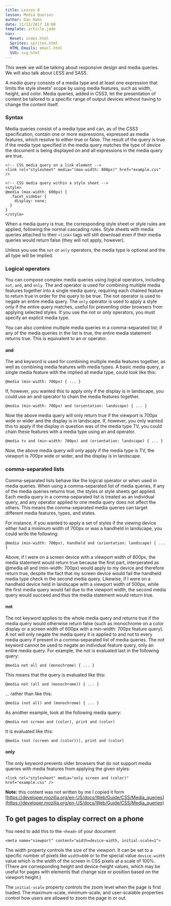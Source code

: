 ```yaml
---
title: Lesson 8
lesson: Media Queries
author: Dan Hahn
date: 11/13/2017 18:00
template: article.jade
nav:
  Reset: index.html
  Sprites: sprites.html
  HTML Emails: email.html
  SVG: svg.html
---
```



This week we will be talking about responsive design and media queries.  We will also talk about LESS and SASS.

<span class="more"></span>

A *media query* consists of a media type and at least one expression that limits the style sheets' scope by using media features, such as width, height, and color. Media queries, added in CSS3, let the presentation of content be tailored to a specific range of output devices without having to change the content itself.

### Syntax

Media queries consist of a media type and can, as of the CSS3 specification, contain one or more expressions, expressed as media features, which resolve to either true or false.  The result of the query is true if the media type specified in the media query matches the type of device the document is being displayed on and all expressions in the media query are true.

	<!-- CSS media query on a link element -->
	<link rel="stylesheet" media="(max-width: 800px)" href="example.css" />

	<!-- CSS media query within a style sheet -->
	<style>
	@media (max-width: 600px) {
	  .facet_sidebar {
	    display: none;
	  }
	}
	</style>

When a media query is true, the corresponding style sheet or style rules are applied, following the normal cascading rules. Style sheets with media queries attached to their `<link>` tags will still download even if their media queries would return false (they will not apply, however).

Unless you use the `not` or `only` operators, the media type is optional and the all type will be implied.

### Logical operators

You can compose complex media queries using logical operators, including `not`, `and`, and `only`. The and operator is used for combining multiple media features together into a single media query, requiring each chained feature to return true in order for the query to be true. The not operator is used to negate an entire media query. The `only` operator is used to apply a style only if the entire query matches, useful for preventing older browsers from applying selected styles. If you use the not or only operators, you must specify an explicit media type.

You can also combine multiple media queries in a comma-separated list; if any of the media queries in the list is true, the entire media statement returns true. This is equivalent to an or operator.

#### and

The and keyword is used for combining multiple media features together, as well as combining media features with media types. A basic media query, a single media feature with the implied all media type, could look like this:

	@media (min-width: 700px) { ... }

If, however, you wanted this to apply only if the display is in landscape, you could use an and operator to chain the media features together.

	@media (min-width: 700px) and (orientation: landscape) { ... }

Now the above media query will only return true if the viewport is 700px wide or wider and the display is in landscape. If, however, you only wanted this to apply if the display in question was of the media type TV, you could chain these features with a media type using an and operator.

	@media tv and (min-width: 700px) and (orientation: landscape) { ... }

Now, the above media query will only apply if the media type is TV, the viewport is 700px wide or wider, and the display is in landscape.

### comma-separated lists

Comma-separated lists behave like the logical operator or when used in media queries. When using a comma-separated list of media queries, if any of the media queries returns true, the styles or style sheets get applied. Each media query in a comma-separated list is treated as an individual query, and any operator applied to one media query does not affect the others. This means the comma-separated media queries can target different media features, types, and states.

For instance, if you wanted to apply a set of styles if the viewing device either had a minimum width of 700px or was a handheld in landscape, you could write the following:

	@media (min-width: 700px), handheld and (orientation: landscape) { ... }

Above, if I were on a screen device with a viewport width of 800px, the media statement would return true because the first part, interperated as @media all and (min-width: 700px) would apply to my device and therefore return true, despite the fact that my screen device would fail the handheld media type check in the second media query. Likewise, if I were on a handheld device held in landscape with a viewport width of 500px, while the first media query would fail due to the viewport width, the second media query would succeed and thus the media statement would return true.

#### not

The not keyword applies to the whole media query and returns true if the media query would otherwise return false (such as monochrome on a color display or a screen width of 600px with a min-width: 700px feature query). A not will only negate the media query it is applied to and not to every media query if present in a comma-separated list of media queries. The not keyword cannot be used to negate an individual feature query, only an entire media query. For example, the not is evaluated last in the following query:

	@media not all and (monochrome) { ... }

This means that the query is evaluated like this:

	@media not (all and (monochrome)) { ... }

... rather than like this:

	@media (not all) and (monochrome) { ... }

As another example, look at the following media query:

	@media not screen and (color), print and (color)

It is evaluated like this:


	@media (not (screen and (color))), print and (color)

#### only

The only keyword prevents older browsers that do not support media queries with media features from applying the given styles:

	<link rel="stylesheet" media="only screen and (color)" href="example.css" />

**Note:** this content was not written by me I copied it form [https://developer.mozilla.org/en-US/docs/Web/Guide/CSS/Media_queries](https://developer.mozilla.org/en-US/docs/Web/Guide/CSS/Media_queries)

## To get pages to display correct on a phone

 You need to add this to the `<head>` of your document

    <meta name="viewport" content="width=device-width, initial-scale=1">

The width property controls the size of the viewport. It can be set to a specific number of pixels like `width=600` or to the special value `device-width` value which is the width of the screen in CSS pixels at a scale of 100%. (There are corresponding height and device-height values, which may be useful for pages with elements that change size or position based on the viewport height.)

The `initial-scale` property controls the zoom level when the page is first loaded. The maximum-scale, minimum-scale, and user-scalable properties control how users are allowed to zoom the page in or out.
